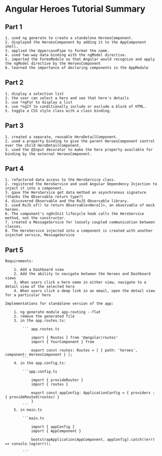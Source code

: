 # Angular Heroes Tutorial Summary

## Part 1

    1. used ng generate to create a standalone HeroesComponent.
    2. displayed the HeroesComponent by adding it to the AppComponent shell.
    3. applied the UppercasePipe to format the name.
    4. used two-way data binding with the ngModel directive.
    5. imported the FormsModule so that Angular would recognize and apply the ngModel directive by the HeroesComponent
    6. learned the importance of declaring components in the AppModule

## Part 2

    1. display a selection list
    2. the user can select a hero and see that hero's details
    3. use *ngFor to display a list
    4. use *ngIf to conditionally include or exclude a block of HTML.
    5. toggle a CSS style class with a class binding.

## Part 3

    1. created a separate, reusable HeroDetailComponent.
    2. used a property binding to give the parent HeroesComponent control over the child HeroDetailComponent.
    3. used the @Input decorator to make the hero property available for binding by the external HeroesComponent.

## Part 4

    1. refactored data access to the HeroService class.
    2. registered the HeroService and used Angular Dependency Injection to inject it into a component.
    3. gave the HeroService get data method an asynchronous signature (thanks the Observable return type?)
    4. discovered Observable and the RxJS Observable library.
    5. used RxJS of() to return Observable<Hero[]>, an observable of mock heroes.
    6. The component's ngOnInit lifecycle hook calls the HeroService method, not the constructor.
    7. created a MessageService for loosely coupled communication between classes.
    8. The HeroService injected into a component is created with another injected service, MessageService

## Part 5

    Requirements: 

        1. Add a Dashboard view
        2. Add the ability to navigate between the Heroes and Dashboard views
        3. When users click a hero name in either view, navigate to a detail view of the selected hero
        4. When users click a deep link in an email, open the detail view for a particular hero

    Implementations for standalone version of the app:

        1. ng generate module app-routing --flat
        2. remove the generated file
        3. in the app.routes.ts:

            ``` app.routes.ts

                import { Routes } from '@angular/routes' 
                import { YourComponent } from 
                
                export const routes: Routes = [ { path: 'heroes', component: HeroesComponent } ];
            ```
        4. in the app.config.ts:

            ```app.config.ts

                import { provideRouter }
                import { routes }

                export const appConfig: ApplicationConfig = { providers : { provideRouted(routes) }
                }
            ```
        5. in main.ts

            ```main.ts

                import { appConfig }
                import { AppComponent }

                bootstrapApplication(AppComponent, appConfig).catch((err) => console.log(err));

            ```
